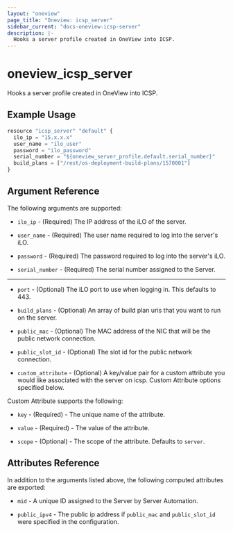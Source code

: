 ```yaml
---
layout: "oneview"
page_title: "Oneview: icsp_server"
sidebar_current: "docs-oneview-icsp-server"
description: |-
  Hooks a server profile created in OneView into ICSP.
---
```


# oneview\_icsp\_server

Hooks a server profile created in OneView into ICSP.

## Example Usage

```js
resource "icsp_server" "default" {
  ilo_ip = "15.x.x.x"
  user_name = "ilo_user"
  password = "ilo_password"
  serial_number = "${oneview_server_profile.default.serial_number}"
  build_plans = ["/rest/os-deployment-build-plans/1570001"]
}
```

## Argument Reference

The following arguments are supported: 

* `ilo_ip` - (Required) The IP address of the iLO of the server.

* `user_name` - (Required) The user name required to log into the server's iLO.

* `password` - (Required) The password required to log into the server's iLO.

* `serial_number` - (Required) The serial number assigned to the Server.

- - -

* `port` - (Optional) The iLO port to use when logging in. 
  This defaults to 443.
  
* `build_plans` - (Optional) An array of build plan uris that you want to run on the server.

* `public_mac` - (Optional) The MAC address of the NIC that will be the public network connection.
  
* `public_slot_id` - (Optional) The slot id for the public network connection.

* `custom_attribute` - (Optional) A key/value pair for a custom attribute you would like associated with 
the server on icsp. Custom Attribute options specified below.

Custom Attribute supports the following:

* `key` - (Required) - The unique name of the attribute.

* `value` - (Required) - The value of the attribute.

* `scope` - (Optional) - The scope of the attribute. Defaults to `server`.

## Attributes Reference

In addition to the arguments listed above, the following computed attributes are exported:

* `mid` -  A unique ID assigned to the Server by Server Automation.

* `public_ipv4` - The public ip address if `public_mac` and `public_slot_id` were specified in the configuration.
